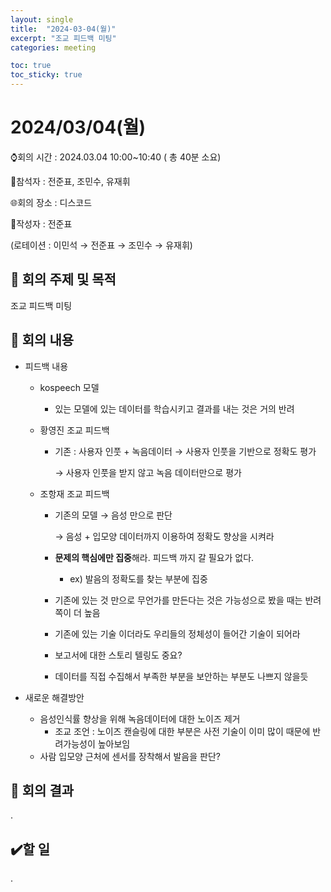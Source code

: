 ```yaml
---
layout: single
title:  "2024-03-04(월)"
excerpt: "조교 피드백 미팅"
categories: meeting

toc: true
toc_sticky: true
---
```



# 2024/03/04(월)

⌚회의 시간 : 2024.03.04 10:00~10:40 ( 총 40분 소요)

👤참석자 : 전준표, 조민수, 유재휘

🌐회의 장소 : 디스코드

📝작성자 :  전준표

(로테이션 : 이민석 → 전준표 → 조민수 → 유재휘)

## 🔳 **회의 주제 및 목적**

조교 피드백 미팅

## 🔳 **회의 내용**

- 피드백 내용

  - kospeech 모델

    - 있는 모델에 있는 데이터를 학습시키고 결과를 내는 것은 거의 반려

  - 황영진 조교 피드백

    - 기존 : 사용자 인풋 + 녹음데이터 → 사용자 인풋을 기반으로 정확도 평가

      → 사용자 인풋을 받지 않고 녹음 데이터만으로 평가

  - 조항재 조교 피드백

    - 기존의 모델 → 음성 만으로 판단

      → 음성 + 입모양 데이터까지 이용하여 정확도 향상을 시켜라

    - **문제의 핵심에만 집중**해라. 피드백 까지 갈 필요가 없다.

      - ex) 발음의 정확도를 찾는 부분에 집중

    - 기존에 있는 것 만으로 무언가를 만든다는 것은 가능성으로 봤을 때는 반려쪽이 더 높음

    - 기존에 있는 기술 이더라도 우리들의 정체성이 들어간 기술이 되어라

    - 보고서에 대한 스토리 텔링도 중요?

    - 데이터를 직접 수집해서 부족한 부분을 보안하는 부분도 나쁘지 않을듯

- 새로운 해결방안

  - 음성인식률 향상을 위해 녹음데이터에 대한 노이즈 제거
    - 조교 조언 : 노이즈 캔슬링에 대한 부분은 사전 기술이 이미 많이 때문에 반려가능성이 높아보임
  - 사람 입모양 근처에 센서를 장착해서 발음을 판단?

## 🔳 **회의 결과**

.

## ✔️할 일

.
